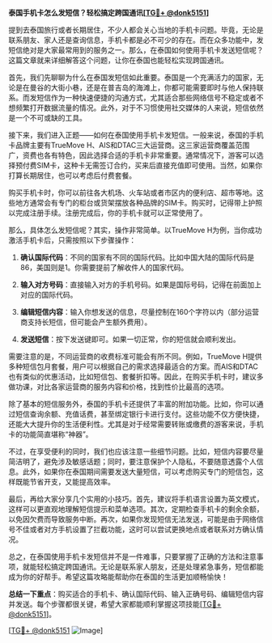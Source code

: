 **泰国手机卡怎么发短信？轻松搞定跨国通讯[[TG💪+ @donk5151](https://t.me/s/donk5151)]**

提到去泰国旅行或者长期居住，不少人都会关心当地的手机卡问题。毕竟，无论是联系朋友、家人还是查询信息，手机卡都是必不可少的存在。而在众多功能中，发短信绝对是大家最常用到的服务之一。那么，在泰国如何使用手机卡发送短信呢？这篇文章就来详细解答这个问题，让你在泰国也能轻松实现跨国通讯。

首先，我们先聊聊为什么在泰国发短信如此重要。泰国是一个充满活力的国家，无论是在曼谷的大街小巷，还是在普吉岛的海滩上，你都可能需要即时与他人保持联系。而发短信作为一种快速便捷的沟通方式，尤其适合那些网络信号不稳定或者不想频繁打开数据流量的情况。此外，对于不习惯使用社交媒体的人来说，短信依然是一个不可或缺的工具。

接下来，我们进入正题——如何在泰国使用手机卡发短信。一般来说，泰国的手机卡品牌主要有TrueMove H、AIS和DTAC三大运营商。这三家运营商覆盖范围广，资费也各有特色，因此选择合适的手机卡非常重要。通常情况下，游客可以选择预付费SIM卡，这种卡无需签订合约，买来后直接充值即可使用。当然，如果你打算长期居住，也可以考虑后付费套餐。

购买手机卡时，你可以前往各大机场、火车站或者市区内的便利店、超市等地。这些地方通常会有专门的柜台或货架摆放各种品牌的SIM卡。购买时，记得带上护照以完成注册手续。注册完成后，你的手机卡就可以正常使用了。

那么，具体怎么发短信呢？其实，操作非常简单。以TrueMove H为例，当你成功激活手机卡后，只需按照以下步骤操作：

1. **确认国际代码**：不同的国家有不同的国际代码。比如中国大陆的国际代码是86，美国则是1。你需要提前了解收件人的国家代码。
   
2. **输入对方号码**：直接输入对方的手机号码。如果是国际号码，记得在前面加上对应的国际代码。

3. **编辑短信内容**：输入你想发送的信息，尽量控制在160个字符以内（部分运营商支持长短信，但可能会产生额外费用）。

4. **发送短信**：按下发送键即可。如果一切正常，你的短信就会顺利发出。

需要注意的是，不同运营商的收费标准可能会有所不同。例如，TrueMove H提供多种短信包月套餐，用户可以根据自己的需求选择最适合的方案。而AIS和DTAC也有类似的优惠活动，比如短信包、套餐折扣等。因此，在购买手机卡时，建议多做功课，对比各家运营商的服务内容和价格，找到性价比最高的选项。

除了基本的短信服务外，泰国的手机卡还提供了丰富的附加功能。比如，你可以通过短信查询余额、充值话费，甚至绑定银行卡进行支付。这些功能不仅方便快捷，还能大大提升你的生活便利性。尤其是对于经常需要转账或缴费的游客来说，手机卡的功能简直堪称“神器”。

不过，在享受便利的同时，我们也应该注意一些细节问题。比如，短信内容要尽量简洁明了，避免涉及敏感话题；同时，要注意保护个人隐私，不要随意透露个人信息。此外，如果你在泰国期间需要发送大量短信，可以考虑购买专门的短信包，这样既能节省开支，又能提高效率。

最后，再给大家分享几个实用的小技巧。首先，建议将手机语言设置为英文模式，这样可以更直观地理解短信提示和菜单选项。其次，定期检查手机卡的剩余余额，以免因欠费而导致服务中断。再次，如果你发现短信无法发送，可能是由于网络信号不佳或者对方手机设置了拦截功能，这时可以尝试更换地点或者联系对方确认情况。

总之，在泰国使用手机卡发短信并不是一件难事，只要掌握了正确的方法和注意事项，就能轻松搞定跨国通讯。无论是联系家人朋友，还是处理紧急事务，短信都能成为你的好帮手。希望这篇攻略能帮助你在泰国的生活更加顺畅愉快！

**总结一下重点**：购买适合的手机卡、确认国际代码、输入正确号码、编辑短信内容并发送。每个步骤都很关键，希望大家都能顺利掌握这项技能[[TG💪+ @donk5151](https://t.me/s/donk5151)]。

[[TG💪+ @donk5151](https://t.me/s/donk5151) ![Image](https://i.postimg.cc/rwNCRYN7/Snipaste-2025-04-30-17-27-05.png)]